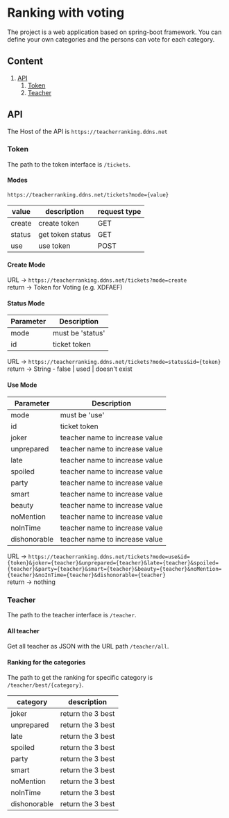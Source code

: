 # Ranking with voting
The project is a web application based on spring-boot framework.
You can define your own categories and the persons can vote for each category.

## Content
1. [API](#API)
   1. [Token](#Token)
   2. [Teacher](#Teacher)

## API
The Host of the API is `https://teacherranking.ddns.net`

### Token
The path to the token interface is `/tickets`.


#### Modes
```https://teacherranking.ddns.net/tickets?mode={value}``` <br>

| value  | description       | request type |
|--------|-------------------|--------------|
| create | create token      | GET          |
| status | get token status  | GET          |
| use    | use token         | POST         |


#### Create Mode
URL -> `https://teacherranking.ddns.net/tickets?mode=create` <br>
return -> Token for Voting (e.g. XDFAEF)

#### Status Mode

| Parameter    | Description      |
|--------------|------------------|
| mode         | must be 'status' |
| id           | ticket token     |

URL -> `https://teacherranking.ddns.net/tickets?mode=status&id={token}` <br>
return -> String - false | used | doesn't exist

#### Use Mode

| Parameter    | Description                    |
|--------------|--------------------------------|
| mode         | must be 'use'                  |
| id           | ticket token                   |
| joker        | teacher name to increase value |
| unprepared   | teacher name to increase value |
| late         | teacher name to increase value |
| spoiled      | teacher name to increase value |
| party        | teacher name to increase value |
| smart        | teacher name to increase value |
| beauty       | teacher name to increase value |
| noMention    | teacher name to increase value |
| noInTime     | teacher name to increase value |
| dishonorable | teacher name to increase value |

URL -> `https://teacherranking.ddns.net/tickets?mode=use&id={token}&joker={teacher}&unprepared={teacher}&late={teacher}&spoiled={teacher}&party={teacher}&smart={teacher}&beauty={teacher}&noMention={teacher}&noInTime={teacher}&dishonorable={teacher}` <br>
return -> nothing

### Teacher
The path to the teacher interface is `/teacher`.

#### All teacher
Get all teacher as JSON with the URL path `/teacher/all`.

#### Ranking for the categories
The path to get the ranking for specific category is ``/teacher/best/{category}``.

| category     | description       |
|--------------|-------------------|
| joker        | return the 3 best |
| unprepared   | return the 3 best |
| late         | return the 3 best |
| spoiled      | return the 3 best |
| party        | return the 3 best |
| smart        | return the 3 best |
| noMention    | return the 3 best |
| noInTime     | return the 3 best |
| dishonorable | return the 3 best |


